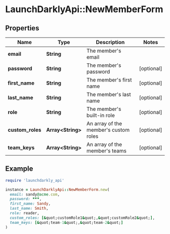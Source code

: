 # LaunchDarklyApi::NewMemberForm

## Properties

| Name | Type | Description | Notes |
| ---- | ---- | ----------- | ----- |
| **email** | **String** | The member&#39;s email |  |
| **password** | **String** | The member&#39;s password | [optional] |
| **first_name** | **String** | The member&#39;s first name | [optional] |
| **last_name** | **String** | The member&#39;s last name | [optional] |
| **role** | **String** | The member&#39;s built-in role | [optional] |
| **custom_roles** | **Array&lt;String&gt;** | An array of the member&#39;s custom roles | [optional] |
| **team_keys** | **Array&lt;String&gt;** | An array of the member&#39;s teams | [optional] |

## Example

```ruby
require 'launchdarkly_api'

instance = LaunchDarklyApi::NewMemberForm.new(
  email: sandy@acme.com,
  password: ***,
  first_name: Sandy,
  last_name: Smith,
  role: reader,
  custom_roles: [&quot;customRole1&quot;,&quot;customRole2&quot;],
  team_keys: [&quot;team-1&quot;,&quot;team-2&quot;]
)
```

